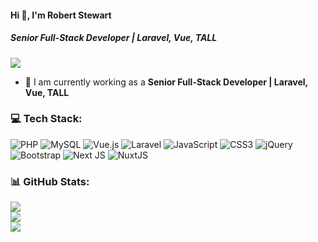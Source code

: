 #### Hi 👋, I'm Robert Stewart 
##### **Senior Full-Stack Developer | Laravel, Vue, TALL**

[![](https://visitcount.itsvg.in/api?id=danielthomas3963&icon=0&color=0)](https://visitcount.itsvg.in)

- 🔭 I am currently working as a **Senior Full-Stack Developer | Laravel, Vue, TALL**

### 💻 Tech Stack:
![PHP](https://img.shields.io/badge/php-%23777BB4.svg?style=flat&logo=php&logoColor=white) ![MySQL](https://img.shields.io/badge/mysql-%2300f.svg?style=flat&logo=mysql&logoColor=white) ![Vue.js](https://img.shields.io/badge/vuejs-%2335495e.svg?style=flat&logo=vuedotjs&logoColor=%234FC08D) ![Laravel](https://img.shields.io/badge/laravel-%23FF2D20.svg?style=flat&logo=laravel&logoColor=white) ![JavaScript](https://img.shields.io/badge/javascript-%23323330.svg?style=flat&logo=javascript&logoColor=%23F7DF1E) ![CSS3](https://img.shields.io/badge/css3-%231572B6.svg?style=flat&logo=css3&logoColor=white) ![jQuery](https://img.shields.io/badge/jquery-%230769AD.svg?style=flat&logo=jquery&logoColor=white) ![Bootstrap](https://img.shields.io/badge/bootstrap-%23563D7C.svg?style=flat&logo=bootstrap&logoColor=white) ![Next JS](https://img.shields.io/badge/Next-black?style=flat&logo=next.js&logoColor=white) ![NuxtJS](https://img.shields.io/badge/Nuxt-black?style=flat&logo=nuxt.js&logoColor=white)

### 📊 GitHub Stats:
![](https://github-readme-stats.vercel.app/api?username=danielthomas3963&theme=radical&hide_border=false&include_all_commits=true&count_private=false)<br/>
![](https://github-readme-streak-stats.herokuapp.com/?user=danielthomas3963&theme=radical&hide_border=false)<br/>
![](https://github-readme-stats.vercel.app/api/top-langs/?username=danielthomas3963&theme=radical&hide_border=false&include_all_commits=true&count_private=false&layout=compact)


